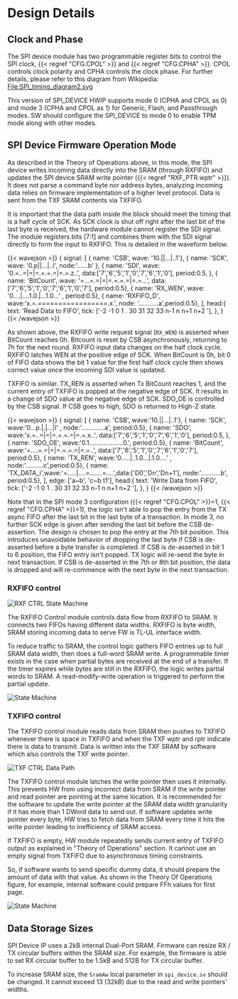# Design Details

## Clock and Phase

The SPI device module has two programmable register bits to control the SPI clock, {{< regref "CFG.CPOL" >}} and {{< regref "CFG.CPHA" >}}.
CPOL controls clock polarity and CPHA controls the clock phase.
For further details, please refer to this diagram from Wikipedia:
[File:SPI_timing_diagram2.svg](https://en.wikipedia.org/wiki/Serial_Peripheral_Interface#/media/File:SPI_timing_diagram2.svg)

This version of SPI_DEVICE HWIP supports mode 0 (CPHA and CPOL as 0) and mode 3 (CPHA and CPOL as 1) for Generic, Flash, and Passthrough modes.
SW should configure the SPI_DEVICE to mode 0 to enable TPM mode along with other modes.

## SPI Device Firmware Operation Mode

As described in the Theory of Operations above, in this mode, the SPI device
writes incoming data directly into the SRAM (through RXFIFO) and updates the SPI
device SRAM write pointer ({{< regref "RXF_PTR.wptr" >}}). It does not parse a command byte nor
address bytes, analyzing incoming data relies on firmware implementation of a
higher level protocol. Data is sent from the TXF SRAM contents via TXFIFO.

It is important that the data path inside the block should meet the timing that
is a half cycle of SCK. As SCK clock is shut off right after the last bit of the
last byte is received, the hardware module cannot register the SDI signal. The
module registers bits [7:1] and combines them with the SDI signal directly to
form the input to RXFIFO. This is detailed in the waveform below.

{{< wavejson >}}
{ signal: [
  { name: 'CSB', wave: '10.||...|..1'},
  { name: 'SCK', wave: '0.p||...|..l', node:'......b' },
  { name: 'SDI', wave: '0.=..=|=|=.=.=.=|=.=.z..', data:['7','6','5','1','0','7','6','1','0'], period:0.5, },
  { name: 'BitCount', wave: '=...=.=|=|=.=.=.=|=.=...', data:['7','6','5','1','0','7','6','1','0','7'], period:0.5},
  { name: 'RX_WEN', wave: '0....|....1.0.|...1.0...' , period:0.5},
  { name: 'RXFIFO_D', wave:'x.=.=================.x.', node: '...........a',period:0.5},
  ],
  head:{
    text: 'Read Data to FIFO',
    tick: ['-2 -1 0 1 . 30 31 32 33 n-1 n n+1 n+2 '],
  },
}
{{< /wavejson >}}

As shown above, the RXFIFO write request signal (`RX_WEN`) is asserted when
BitCount reaches 0h. Bitcount is reset by CSB asynchronously, returning to 7h
for the next round. RXFIFO input data changes on the half clock cycle. RXFIFO
latches WEN at the positive edge of SCK. When BitCount is 0h, bit 0 of FIFO data
shows the bit 1 value for the first half clock cycle then shows correct value
once the incoming SDI value is updated.

TXFIFO is similar. TX_REN is asserted when Tx BitCount reaches 1, and the
current entry of TXFIFO is popped at the negative edge of SCK. It results in a
change of SDO value at the negative edge of SCK. SDO_OE is controlled by the
CSB signal. If CSB goes to high, SDO is returned to High-Z state.

{{< wavejson >}}
{ signal: [
  { name: 'CSB',      wave:'10.||...|..1'},
  { name: 'SCK',      wave:'0...p.|.|...|l' , node:'.............a', period:0.5},
  { name: 'SDO',     wave:'x.=..=|=|=.=.=.=|=.=.x..', data:['7','6','5','1','0','7','6','1','0'], period:0.5, },
  { name: 'SDO_OE',  wave:'0.1...................0.', period:0.5},
  { name: 'BitCount', wave:'=....=.=|=|=.=.=.=|=.=..', data:['7','6','5','1','0','7','6','1','0','7'], period:0.5},
  { name: 'TX_REN',   wave:'0.....|..1.0...|.1.0....' , node:'..........c',period:0.5},
  { name: 'TX_DATA_i',wave:'=.....|....=.......=....',data:['D0','Dn','Dn+1'], node:'...........b', period:0.5},
  ],
  edge: ['a~b', 'c~b t1'],
  head:{
    text: 'Write Data from FIFO',
    tick: ['-2 -1 0 1 . 30 31 32 33 n-1 n n+1 n+2 '],
  },
}
{{< /wavejson >}}

Note that in the SPI mode 3 configuration ({{< regref "CFG.CPOL" >}}=1, {{< regref "CFG.CPHA" >}}=1), the
logic isn't able to pop the entry from the TX async FIFO after the last bit
in the last byte of a transaction. In mode 3, no further SCK edge is given
after sending the last bit before the CSB de-assertion. The design is chosen to
pop the entry at the 7th bit position. This introduces unavoidable behavior of
dropping the last byte if CSB is de-asserted before a byte transfer is
completed. If CSB is de-asserted in bit 1 to 6 position, the FIFO entry isn't
popped. TX logic will re-send the byte in next transaction. If CSB is
de-asserted in the 7th or 8th bit position, the data is dropped and will
re-commence with the next byte in the next transaction.

### RXFIFO control

![RXF CTRL State Machine](doc/rxf_ctrl_fsm.svg)

The RXFIFO Control module controls data flow from RXFIFO to SRAM. It connects
two FIFOs having different data widths. RXFIFO is byte width, SRAM storing
incoming data to serve FW is TL-UL interface width.

To reduce traffic to SRAM, the control logic gathers FIFO entries up to full
SRAM data width, then does a full-word SRAM write. A programmable timer exists
in the case when partial bytes are received at the end of a transfer. If the
timer expires while bytes are still in the RXFIFO, the logic writes partial
words to SRAM. A read-modify-write operation is triggered to perform the partial
update.

![State Machine](rxf_ctrl_fsm_table.png)

### TXFIFO control

The TXFIFO control module reads data from SRAM then pushes to TXFIFO whenever
there is space in TXFIFO and when the TXF wptr and rptr indicate there is data
to transmit. Data is written into the TXF SRAM by software which also controls
the TXF write pointer.

![TXF CTRL Data Path](doc/txf_ctrl_dp.svg)

The TXFIFO control module latches the write pointer then uses it internally.
This prevents HW from using incorrect data from SRAM if the write pointer
and read pointer are pointing at the same location. It is
recommended for the software to update the write pointer at the SRAM data width
granularity if it has more than 1 DWord data to send out. If software updates
write pointer every byte, HW tries to fetch data from SRAM every time it hits
the write pointer leading to inefficiency of SRAM access.

If TXFIFO is empty, HW module repeatedly sends current entry of TXFIFO output as
explained in "Theory of Operations" section. It cannot use an empty signal from
TXFIFO due to asynchronous timing constraints.

So, if software wants to send specific dummy data, it should prepare the amount
of data with that value. As shown in the Theory Of Operations figure, for
example, internal software could prepare FFh values for first page.

![State Machine](txf_ctrl_fsm_table.png)

## Data Storage Sizes

SPI Device IP uses a 2kB internal Dual-Port SRAM. Firmware can resize RX / TX
circular buffers within the SRAM size. For example, the firmware is able to set
RX circular buffer to be 1.5kB and 512B for TX circular buffer.

To increase SRAM size, the `SramAw` local parameter in `spi_device.sv`
should be changed. It cannot exceed 13 (32kB) due to the read and write
pointers' widths.

